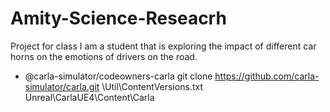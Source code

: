 # Amity-Science-Reseacrh
Project for class
I am a student that is exploring the impact of different car horns on the emotions of drivers on the road.
* @carla-simulator/codeowners-carla
git clone https://github.com/carla-simulator/carla.git
\Util\ContentVersions.txt
Unreal\CarlaUE4\Content\Carla
